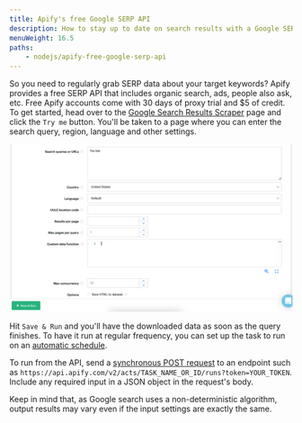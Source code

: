 ```yaml
---
title: Apify's free Google SERP API
description: How to stay up to date on search results with a Google SERP API
menuWeight: 16.5
paths:
    - nodejs/apify-free-google-serp-api
---
```


So you need to regularly grab SERP data about your target keywords? Apify provides a free SERP API that includes organic search, ads, people also ask, etc. Free Apify accounts come with 30 days of proxy trial and $5 of credit. To get started, head over to the [Google Search Results Scraper](https://apify.com/apify/google-search-scraper) page and click the `Try me` button. You'll be taken to a page where you can enter the search query, region, language and other settings.

![Apify Google SERP API](./images/gserp-api.png)

Hit `Save & Run` and you'll have the downloaded data as soon as the query finishes. To have it run at regular frequency, you can set up the task to run on an [automatic schedule](https://docs.apify.com/schedules#setting-up-a-new-schedule).

To run from the API, send a [synchronous POST request](<https://docs.apify.com/api/v2#/reference/actor-tasks/run-task-synchronously-and-get-dataset-items/run-task-synchronously-and-get-dataset-items-(post)>) to an endpoint such as `https://api.apify.com/v2/acts/TASK_NAME_OR_ID/runs?token=YOUR_TOKEN`. Include any required input in a JSON object in the request's body.

Keep in mind that, as Google search uses a non-deterministic algorithm, output results may vary even if the input settings are exactly the same.
